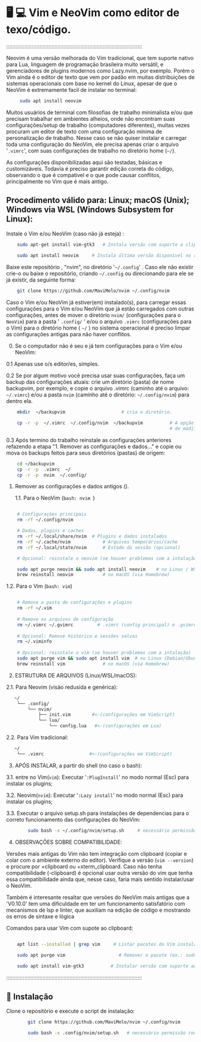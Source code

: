 
# 🖥️ 💻  Vim e NeoVim como editor de texo/código. 


::::::::::::::::::::::::::::::::::::::::::::::::::::::::::::::::::::::::::::::::::::::::::

  Neovim é uma versão melhorada do Vim tradicional, que tem suporte nativo para Lua, linguagem de programação brasileira muito versátil, e gerenciadores de plugins modernos como Lazy.nvim, por exemplo. Porém o Vim ainda é o editor de texto que vem por padão em muitas distribuições de sistemas operacionais com base no kernel do Linux, apesar de que o NeoVim é extremamente facil de instalar no terminal: 

```bash 
     sudo apt install neovim 

``` 



  Muitos usuários de terminal com filosofias de trabalho minimalista e/ou que precisam trabalhar em ambientes alheios, onde não encontram suas configurações/setup de trabalho (computadores diferentes), muitas vezes procuram um editor de texto com uma configuração mínima de personalização de trabalho. Nesse caso se não quiser instalar e carregar toda uma configuração do NeoVim, ele precisa apenas criar o arquivo '```.vimrc```', com suas configurações de trabalho no diretório home (```~/```). 

  As configurações disponibilizadas aqui são testadas, básicas e customizáveis. Todavia é preciso garantir edição correta do código, observando o que é compativel e o que pode causar conflitos, principalmente no Vim que é mais antigo. 


## Procedimento válido para: Linux; macOS (Unix); Windows via WSL (Windows Subsystem for Linux):

Instale o Vim e/ou NeoVim (caso não já esteja) :

```bash
	sudo apt-get install vim-gtk3 	# Instala versão com suporte a clipboard.
	
	sudo apt install neovim 	# Instala última versão disponível no repositório.
```
Baixe este repositório , "nvim", no diretório '```~/.config```' . Caso ele não existir crie-o ou baixe o repositório, criando ```~/.config``` ou direcionando para ele se já existir, da seguinte forma:

```bash
	git clone https://github.com/MaviMelo/nvim ~/.config/nvim
```	

  Caso o Vim e/ou NeoVim já estiver(em) instalado(s), para carregar essas configurações para o Vim e/ou NeoVim que já estão carregados com outras configurações, antes de mover o diretório ```nvim/``` (configurações para o ```NeoVim```) para a pasta ' ```.config/``` ' e/ou o arquivo ```.vimrc``` (configurações para o Vim) para o diretório home ( ```~/``` ) no sistema  operacional é preciso limpar as configurações antigas para não haver conflitos.
 
0) Se o computador não é seu e já tem configurações para o Vim e/ou NeoVim:

  0.1 Apenas use o/s editor/es, simples.

  0.2 Se por algum motivo você precisa usar suas configurações, faça um backup das configurações atuais: crie um diretório (pasta) de nome backupvim, por exemplo, e copie o arquivo .vimrc (caminho até o arquivo: ```~/.vimrc```) e/ou a pasta ```nvim``` (caminho até o diretório: ```~/.config/nvim```) para dentro ela.

```bash
	mkdir  ~/backupvim			           # cria o diretório. 

	cp -r -p  ~/.vimrc  ~/.config/nvim  ~/backupvim          # A opção -p mantém metadados (data
                                                             # de modificação e permissões).
```
  0.3 Após termino do trabalho reinstale as configurações anteriores refazendo a etapa "1. Remover as configurações e dados..." e copie ou mova os backups feitos para seus diretórios (pastas) de origem:

```bash
    cd ~/backupvim
    cp -r -p  .vimrc  ~/
    cp -r -p  nvim  ~/.config/
``` 
1) Remover as configurações e dados antigos ().

     1.1. Para o NeoVim (```bash: nvim ```)

```bash

	# Configurações principais
	rm -rf ~/.config/nvim

	# Dados, plugins e caches
	rm -rf ~/.local/share/nvim 	# Plugins e dados instalados
	rm -rf ~/.cache/nvim        	# Arquivos temporários/cache
	rm -rf ~/.local/state/nvim  	# Estado da sessão (opcional)

	# Opcional: reinstale o neovim (se houver problemas com a intalação)

	sudo apt purge neovim && sudo apt install neovim 	# no Linux / WSL
	brew reinstall neovim 			# no macOS (via Homebrew)
```

  1.2. Para o Vim (```bash: vim```)

```bash

	# Remove a pasta de configurações e plugins
	rm -rf ~/.vim
	
	# Remove os arquivos de configuração
	rm ~/.vimrc ~/.gvimrc   	  # .vimrc (config principal) e .gvimrc (config GUI)
	
	# Opcional: Remove histórico e sessões salvas
	rm ~/.viminfo
	
	# Opcional: reinstale o vim (se houver problemas com a intalação)
	sudo apt purge vim && sudo apt install vim 	# no Linux (Debian/Ubuntu/WSL)
	brew reinstall vim 				# no macOS (via Homebrew)
```    

2) ESTRUTURA DE ARQUIVOS (Linux/WSL/macOS):

2.1. Para Neovim (visão redusida e genérica):

```bash   
   ~/
    └── .config/
        └── nvim/
            ├── init.vim        #<-(configurações em VimScript)         
            └── lua/
                └── config.lua   #<-(configurações em Lua)
```

2.2. Para Vim tradicional:

```bash   
   ~/
    └── .vimrc                 #<-(configurações em VimScript)
```

3) APÓS INSTALAR, a partir do shell (no caso o bash):
  
  3.1. entre no Vim(```vim```): Executar '```:PlugInstall```' no modo normal (Esc) para instalar os plugins;

  3.2. Neovim(```nvim```): Executar '```:Lazy install```' no modo normal (Esc) para instalar os plugins;
 
  3.3. Executar o arquivo setup.sh para instalações de dependencias para o correto funcionamento das configurações do NeoVim:

```bash
        sudo bash -x ~/.config/nvim/setup.sh     # necessário permissão root (administrador).
```

4) OBSERVAÇÕES SOBRE COMPATIBILIDADE:

  Versões mais antigas do Vim não tem integração com clipboard (copiar e colar com o ambiente externo do editor). Verifique a versão (```vim --version```) e  procure por +clipboard ou +xterm_clipboard. Caso não tenha compatibilidade (-clipboard) é opcional usar outra versão do vim que tenha essa compatibilidade ainda que, nesse caso, faria mais sentido instalar/usar o NeoVim.

  Também é interesante resaltar que versões do NeoVim mais antigas  que a 'V0.10.0' tem uma dificuldade em ter um funcionamento satisfatório com mecanismos de lsp e linter, que  auxiliam na edição de código e mostrando os erros de sintaxe e lógica 

  Comandos para usar Vim com supote ao clipboard:

```bash

    apt list --installed | grep vim     # Listar pacotes do Vim instalados

    sudo apt purge vim                    # Remover o pacote (ex.: sudo apt purge <nome-do-pacote>)
    
    sudo apt install vim-gtk3          # Instalar versão com suporte ao clipboard
```

::::::::::::::::::::::::::::::::::::::::::::::::::::::::::::::::::::::::::::::::::::::::::



## 🚀 Instalação

Clone o repositório e execute o script de instalação:

```bash
        git clone https://github.com/MaviMelo/nvim ~/.config/nvim

        sudo bash -x .config/nvim/setup.sh   # necessário permissão root
```
